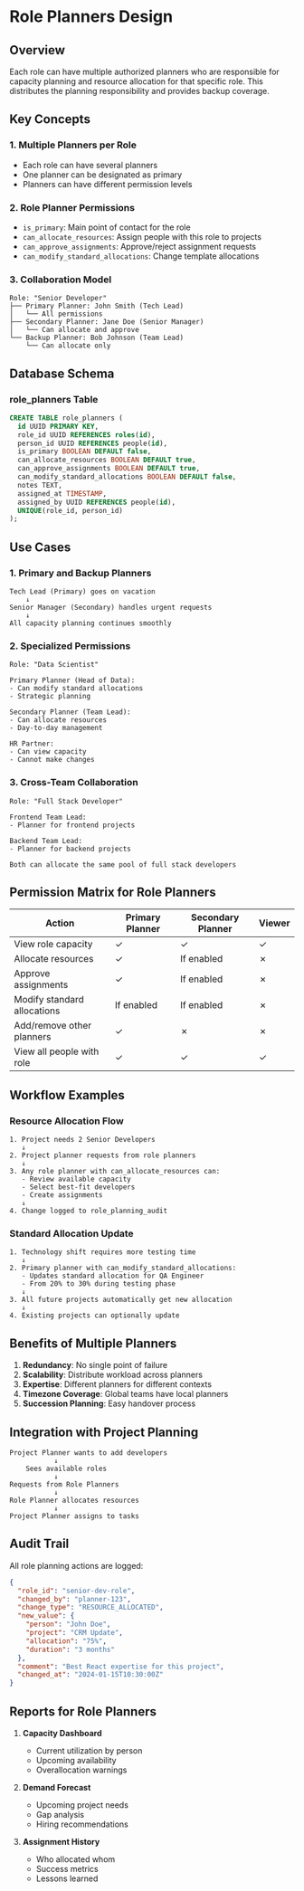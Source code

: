 # Role Planners Design

## Overview
Each role can have multiple authorized planners who are responsible for capacity planning and resource allocation for that specific role. This distributes the planning responsibility and provides backup coverage.

## Key Concepts

### 1. Multiple Planners per Role
- Each role can have several planners
- One planner can be designated as primary
- Planners can have different permission levels

### 2. Role Planner Permissions
- `is_primary`: Main point of contact for the role
- `can_allocate_resources`: Assign people with this role to projects
- `can_approve_assignments`: Approve/reject assignment requests
- `can_modify_standard_allocations`: Change template allocations

### 3. Collaboration Model
```
Role: "Senior Developer"
├── Primary Planner: John Smith (Tech Lead)
│   └── All permissions
├── Secondary Planner: Jane Doe (Senior Manager)
│   └── Can allocate and approve
└── Backup Planner: Bob Johnson (Team Lead)
    └── Can allocate only
```

## Database Schema

### role_planners Table
```sql
CREATE TABLE role_planners (
  id UUID PRIMARY KEY,
  role_id UUID REFERENCES roles(id),
  person_id UUID REFERENCES people(id),
  is_primary BOOLEAN DEFAULT false,
  can_allocate_resources BOOLEAN DEFAULT true,
  can_approve_assignments BOOLEAN DEFAULT true,
  can_modify_standard_allocations BOOLEAN DEFAULT false,
  notes TEXT,
  assigned_at TIMESTAMP,
  assigned_by UUID REFERENCES people(id),
  UNIQUE(role_id, person_id)
);
```

## Use Cases

### 1. Primary and Backup Planners
```
Tech Lead (Primary) goes on vacation
    ↓
Senior Manager (Secondary) handles urgent requests
    ↓
All capacity planning continues smoothly
```

### 2. Specialized Permissions
```
Role: "Data Scientist"

Primary Planner (Head of Data):
- Can modify standard allocations
- Strategic planning

Secondary Planner (Team Lead):
- Can allocate resources
- Day-to-day management

HR Partner:
- Can view capacity
- Cannot make changes
```

### 3. Cross-Team Collaboration
```
Role: "Full Stack Developer"

Frontend Team Lead:
- Planner for frontend projects

Backend Team Lead:
- Planner for backend projects

Both can allocate the same pool of full stack developers
```

## Permission Matrix for Role Planners

| Action | Primary Planner | Secondary Planner | Viewer |
|--------|----------------|-------------------|---------|
| View role capacity | ✓ | ✓ | ✓ |
| Allocate resources | ✓ | If enabled | ✗ |
| Approve assignments | ✓ | If enabled | ✗ |
| Modify standard allocations | If enabled | If enabled | ✗ |
| Add/remove other planners | ✓ | ✗ | ✗ |
| View all people with role | ✓ | ✓ | ✓ |

## Workflow Examples

### Resource Allocation Flow
```
1. Project needs 2 Senior Developers
   ↓
2. Project planner requests from role planners
   ↓
3. Any role planner with can_allocate_resources can:
   - Review available capacity
   - Select best-fit developers
   - Create assignments
   ↓
4. Change logged to role_planning_audit
```

### Standard Allocation Update
```
1. Technology shift requires more testing time
   ↓
2. Primary planner with can_modify_standard_allocations:
   - Updates standard allocation for QA Engineer
   - From 20% to 30% during testing phase
   ↓
3. All future projects automatically get new allocation
   ↓
4. Existing projects can optionally update
```

## Benefits of Multiple Planners

1. **Redundancy**: No single point of failure
2. **Scalability**: Distribute workload across planners
3. **Expertise**: Different planners for different contexts
4. **Timezone Coverage**: Global teams have local planners
5. **Succession Planning**: Easy handover process

## Integration with Project Planning

```
Project Planner wants to add developers
           ↓
    Sees available roles
           ↓
Requests from Role Planners
           ↓
Role Planner allocates resources
           ↓
Project Planner assigns to tasks
```

## Audit Trail

All role planning actions are logged:
```json
{
  "role_id": "senior-dev-role",
  "changed_by": "planner-123",
  "change_type": "RESOURCE_ALLOCATED",
  "new_value": {
    "person": "John Doe",
    "project": "CRM Update",
    "allocation": "75%",
    "duration": "3 months"
  },
  "comment": "Best React expertise for this project",
  "changed_at": "2024-01-15T10:30:00Z"
}
```

## Reports for Role Planners

1. **Capacity Dashboard**
   - Current utilization by person
   - Upcoming availability
   - Overallocation warnings

2. **Demand Forecast**
   - Upcoming project needs
   - Gap analysis
   - Hiring recommendations

3. **Assignment History**
   - Who allocated whom
   - Success metrics
   - Lessons learned